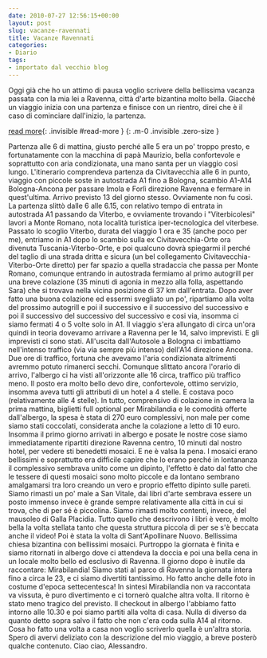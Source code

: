 ```yaml
---
date: 2010-07-27 12:56:15+00:00
layout: post
slug: vacanze-ravennati
title: Vacanze Ravennati
categories:
- Diario
tags:
- importato dal vecchio blog
---
```


Oggi già che ho un attimo di pausa voglio scrivere della bellissima vacanza passata con la mia lei a Ravenna, città d'arte bizantina molto bella. Giacché un viaggio inizia con una partenza e finisce con un rientro, direi che è il caso di cominciare dall'inizio, la partenza.

<!--more-->
[read more](){: .invisible #read-more }
{: .m-0 .invisible .zero-size }

Partenza alle 6 di mattina, giusto perché alle 5 era un po' troppo presto, e fortunatamente con la macchina di papà Maurizio, bella confortevole e soprattutto con aria condizionata, una mano santa per un viaggio cosi lungo.
L'itinerario comprendeva partenza da Civitavecchia alle 6 in punto, viaggio con piccole soste in autostrada A1 fino a Bologna, scambio A1-A14 Bologna-Ancona per passare Imola e Forlì direzione Ravenna e fermare in quest'ultima. Arrivo previsto 13 del giorno stesso. Ovviamente non fu così.
La partenza slittò dalle 6 alle 6.15, con relativo tempo di entrata in autostrada A1 passando da Viterbo, e ovviamente trovando i "Viterbicolesi" lavori a Monte Romano, nota località turistica iper-tecnologica del viterbese.
Passato lo scoglio Viterbo, durata del viaggio 1 ora e 35 (anche poco per me), entriamo in A1 dopo lo scambio sulla ex Civitavecchia-Orte ora divenuta Tuscania-Viterbo-Orte, e poi qualcuno dovrà spiegarmi il perché del taglio di una strada dritta e sicura (un bel collegamento Civitavecchia-Viterbo-Orte diretto) per far spazio a quella stradaccia che passa per Monte Romano, comunque entrando in autostrada fermiamo al primo autogrill per una breve colazione (35 minuti di agonia in mezzo alla folla, aspettando Sara) che si trovava nella vicina posizione di 37 km dall'entrata. Dopo aver fatto una buona colazione ed essermi svegliato un po', ripartiamo alla volta del prossimo autogrill e poi il successivo e il successivo del successivo e poi il successivo del successivo del successivo e cosi via, insomma ci siamo fermati 4 o 5 volte solo in A1.
Il viaggio s'era allungato di circa un'ora quindi in teoria dovevamo arrivare a Ravenna per le 14, salvo imprevisti. E gli imprevisti ci sono stati. All'uscita dall'Autosole a Bologna ci imbattiamo nell'intenso traffico (via via sempre più intenso) dell'A14 direzione Ancona. Due ore di traffico, fortuna che avevamo l'aria condizionata altrimenti avremmo potuto rimanerci secchi. Comunque slittato ancora l'orario di arrivo, l'albergo ci ha visti all'orizzonte alle 16 circa, traffico più traffico meno.
Il posto era molto bello devo dire, confortevole, ottimo servizio, insomma aveva tutti gli attributi di un hotel a 4 stelle. E costava poco (relativamente alle 4 stelle). In tutto, comprensivo di colazione in camera la prima mattina, biglietti full optional per Mirabilandia e le comodità offerte dall'albergo, la spesa è stata di 270 euro complessivi, non male per come siamo stati coccolati, considerata anche la colazione a letto di 10 euro.
Insomma il primo giorno arrivati in albergo e posate le nostre cose siamo immediatamente ripartiti direzione Ravenna centro, 10 minuti dal nostro hotel, per vedere sti benedetti mosaici. E ne è valsa la pena. I mosaici erano bellissimi e soprattutto era difficile capire che lo erano perché in lontananza il complessivo sembrava unito come un dipinto, l'effetto è dato dal fatto che le tessere di questi mosaici sono molto piccole e da lontano sembrano amalgamarsi tra loro creando un vero e proprio effetto dipinto sulle pareti. Siamo rimasti un po' male a San Vitale, dai libri d'arte sembrava essere un posto immenso invece è grande sempre relativamente alla città in cui si trova, che di per sé è piccolina. Siamo rimasti molto contenti, invece, del mausoleo di Galla Placidia. Tutto quello che descrivono i libri è vero, è molto bella la volta stellata tanto che questa struttura piccola di per se s'è beccata anche il video! Poi è stata la volta di Sant'Apollinare Nuovo. Bellissima chiesa bizantina con bellissimi mosaici. Purtroppo la giornata è finita e siamo ritornati in albergo dove ci attendeva la doccia e poi una bella cena in un locale molto bello ed esclusivo di Ravenna. Il giorno dopo è inutile da raccontare: Mirabilandia! Siamo stati al parco di Ravenna la giornata intera fino a circa le 23, e ci siamo divertiti tantissimo. Ho fatto anche delle foto in costume d'epoca settecentesca! In sintesi Mirabilandia non va raccontata va vissuta, è puro divertimento e ci tornerò qualche altra volta. Il ritorno è stato meno tragico del previsto. Il checkout in albergo l'abbiamo fatto intorno alle 10.30 e poi siamo partiti alla volta di casa. Nulla di diverso da quanto detto sopra salvo il fatto che non c'era coda sulla A14 al ritorno. Cosa ho fatto una volta a casa non voglio scriverlo quella è un'altra storia.
Spero di avervi deliziato con la descrizione del mio viaggio, a breve posterò qualche contenuto.
Ciao ciao,
Alessandro.

